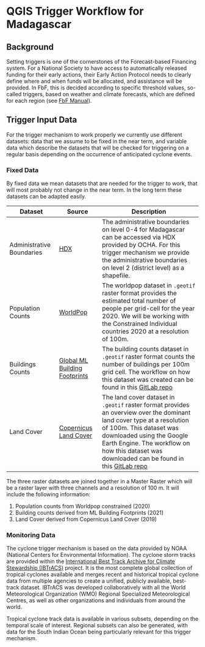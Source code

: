 # QGIS Trigger Workflow for Madagascar 

## Background

Setting triggers is one of the cornerstones of the Forecast-based Financing system. For a National Society to have access to automatically released funding for their early actions, their Early Action Protocol needs to clearly define where and when funds will be allocated, and assistance will be provided. In FbF, this is decided according to specific threshold values, so-called triggers, based on weather and climate forecasts, which are defined for each region (see [FbF Manual](https://manual.forecast-based-financing.org/en/chapter/set-the-trigger/)).

## Trigger Input Data

For the trigger mechanism to work properly we currently use different datasets: data that we assume to be fixed in the near term, and variable data which describe the datasets that will be checked for triggering on a regular basis depending on the occurrence of anticipated cyclone events. 

### Fixed Data

By fixed data we mean datasets that are needed for the trigger to work, that will most probably not change in the near term. In the long term these datasets can be adapted easily.

| Dataset| Source | Description |
| ----- | --- | --- |
| Administrative Boundaries | [HDX](https://data.humdata.org/dataset/cod-ab-mdg) | The administrative boundaries on level 0-4 for Madagascar can be accessed via HDX provided by OCHA. For this trigger mechanism we provide the administrative boundaries on level 2 (district level) as a shapefile.  |
| Population Counts | [WorldPop](https://hub.worldpop.org/geodata/summary?id=49646) | The worldpop dataset in `.geotif` raster format provides the estimated total number of people per grid-cell for the year 2020. We will be working with the Constrained Individual countries 2020 at a resolution of 100m. |
| Buildings Counts | [Global ML Building Footprints](https://gee-community-catalog.org/projects/msbuildings/) | The building counts dataset in `.geotif` raster format counts the number of buildings per 100m grid cell. The workflow on how this dataset was created can be found in this [GitLab repo](https://gitlab.heigit.org/giscience/disaster-tools/fbf/aa_madagascar) |
| Land Cover | [ Copernicus Land Cover](https://land.copernicus.eu/en/products/global-dynamic-land-cover/copernicus-global-land-service-land-cover-100m-collection-3-epoch-2019-globe) | The land cover dataset in `.geotif` raster format provides an overview over the dominant land cover type at a resolution of 100m. This dataset was downloaded using the Google Earth Engine. The workflow on how this dataset was downloaded can be found in this [GitLab repo](https://gitlab.heigit.org/giscience/disaster-tools/fbf/aa_madagascar) |

The three raster datasets are joined together in a Master Raster which will be a raster layer with three channels and a resolution of 100 m. It will include the following information:
1. Population counts from Worldpop constrained (2020)
2. Building counts derived from ML Building Footprints (2021)
3. Land Cover derived from Copernicus Land Cover (2019)

### Monitoring Data

The cyclone trigger mechanism is based on the data provided by NOAA (National Centers for Environmental Information). The cyclone storm tracks are provided within the [International Best Track Archive for Climate Stewardship (IBTrACS)](https://www.ncei.noaa.gov/products/international-best-track-archive) project. It is the most complete global collection of tropical cyclones available and merges recent and historical tropical cyclone data from multiple agencies to create a unified, publicly available, best-track dataset. IBTrACS was developed collaboratively with all the World Meteorological Organization (WMO) Regional Specialized Meteorological Centres, as well as other organizations and individuals from around the world.

Tropical cyclone track data is available in various subsets, depending on the temporal scale of interest. Regional subsets can also be generated, with data for the South Indian Ocean being particularly relevant for this trigger mechanism.